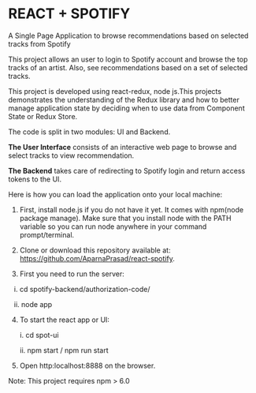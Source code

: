 # REACT + SPOTIFY
A Single Page Application to browse recommendations based on selected tracks from Spotify

This project allows an user to login to Spotify account and browse the top tracks of an artist. 
Also, see recommendations based on a set of selected tracks. 

This project is developed using react-redux, node js.This projects demonstrates the understanding of the Redux library 
and how to better manage application state by deciding when to use data from Component State or Redux Store.

The code is split in two modules: UI and Backend. 

<b>The User Interface</b> consists of an interactive web page to browse and select tracks to view recommendation.

<b>The Backend</b> takes care of redirecting to Spotify login and return access tokens to the UI.


Here is how you can load the application onto your local machine:

1. First, install node.js if you do not have it yet. It comes with npm(node package manage). Make sure that you install node with the PATH variable so you can run node anywhere in your command prompt/terminal.

2. Clone or download this repository available at: https://github.com/AparnaPrasad/react-spotify. 

3. First you need to run the server:

    i. cd spotify-backend/authorization-code/
    
    ii. node app

4. To start the react app or UI:

    i. cd spot-ui
    
    ii. npm start / npm run start

5. Open http:localhost:8888 on the browser. 

Note: This project requires npm > 6.0
